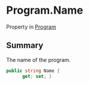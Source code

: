 # Program.Name

Property in [Program](/docs/api/csharp/yarn.program.md)

## Summary


The name of the program.


```csharp
public string Name {
      get; set; }
```

